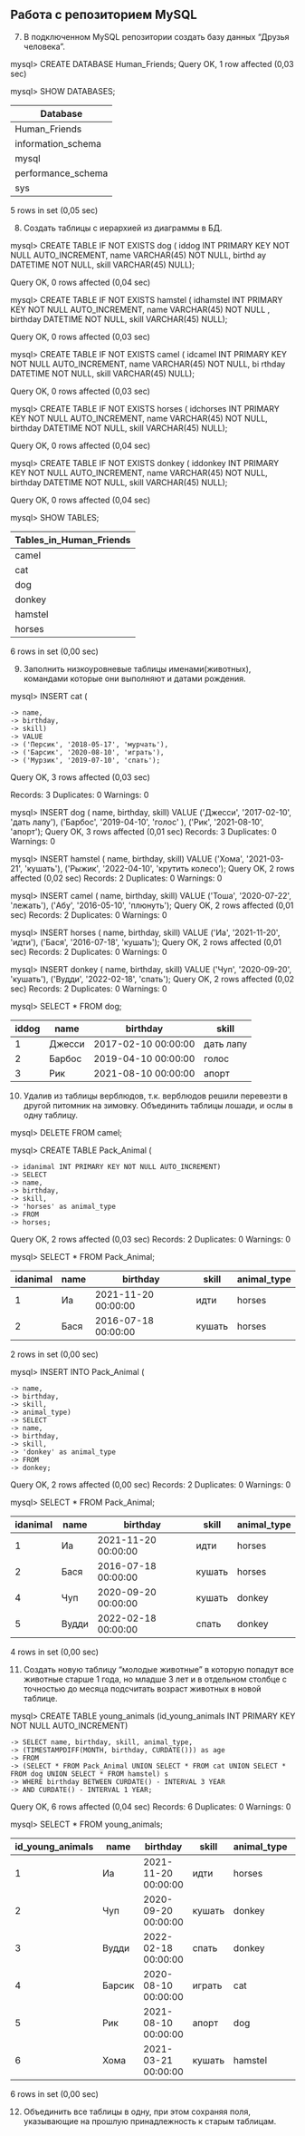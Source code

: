 ## Работа с репозиторием MySQL

7. В подключенном MySQL репозитории создать базу данных “Друзья
человека”.

mysql> CREATE DATABASE Human_Friends;
Query OK, 1 row affected (0,03 sec)

mysql> SHOW DATABASES;


| Database           |
|--------------------|
| Human_Friends      |
| information_schema |
| mysql              |
| performance_schema |
| sys                |


5 rows in set (0,05 sec)

8. Создать таблицы с иерархией из диаграммы в БД.

mysql> CREATE TABLE IF NOT EXISTS dog ( iddog INT PRIMARY KEY NOT NULL AUTO_INCREMENT, name VARCHAR(45) NOT NULL, birthd
ay DATETIME NOT NULL, skill VARCHAR(45) NULL);

Query OK, 0 rows affected (0,04 sec)

mysql> CREATE TABLE IF NOT EXISTS hamstel ( idhamstel INT PRIMARY KEY NOT NULL AUTO_INCREMENT, name VARCHAR(45) NOT NULL
, birthday DATETIME NOT NULL, skill VARCHAR(45) NULL);

Query OK, 0 rows affected (0,03 sec)

mysql> CREATE TABLE IF NOT EXISTS camel ( idcamel INT PRIMARY KEY NOT NULL AUTO_INCREMENT, name VARCHAR(45) NOT NULL, bi
rthday DATETIME NOT NULL, skill VARCHAR(45) NULL);

Query OK, 0 rows affected (0,03 sec)

mysql> CREATE TABLE IF NOT EXISTS horses ( idchorses INT PRIMARY KEY NOT NULL AUTO_INCREMENT, name VARCHAR(45) NOT NULL,
 birthday DATETIME NOT NULL, skill VARCHAR(45) NULL);

Query OK, 0 rows affected (0,04 sec)

mysql> CREATE TABLE IF NOT EXISTS donkey ( iddonkey INT PRIMARY KEY NOT NULL AUTO_INCREMENT, name VARCHAR(45) NOT NULL,
birthday DATETIME NOT NULL, skill VARCHAR(45) NULL);

Query OK, 0 rows affected (0,04 sec)

mysql> SHOW TABLES;

| Tables_in_Human_Friends |
|-------------------------|
| camel                   |
| cat                     |
| dog                     |
| donkey                  |
| hamstel                 |
| horses                  |

6 rows in set (0,00 sec)

9. Заполнить низкоуровневые таблицы именами(животных), командами которые они выполняют и датами рождения.

mysql> INSERT cat (

    -> name,
    -> birthday,
    -> skill)
    -> VALUE
    -> ('Персик', '2018-05-17', 'мурчать'),
    -> ('Барсик', '2020-08-10', 'играть'),
    -> ('Мурзик', '2019-07-10', 'спать');

Query OK, 3 rows affected (0,03 sec)

Records: 3  Duplicates: 0  Warnings: 0

mysql> INSERT dog ( name, birthday, skill) VALUE ('Джесси', '2017-02-10', 'дать лапу'), ('Барбос', '2019-04-10', 'голос'
), ('Рик', '2021-08-10', 'апорт');
Query OK, 3 rows affected (0,01 sec)
Records: 3  Duplicates: 0  Warnings: 0

mysql> INSERT hamstel ( name, birthday, skill) VALUE ('Хома', '2021-03-21', 'кушать'), ('Рыжик', '2022-04-10', 'крутить колесо');
Query OK, 2 rows affected (0,02 sec)
Records: 2  Duplicates: 0  Warnings: 0

mysql> INSERT camel ( name, birthday, skill) VALUE ('Тоша', '2020-07-22', 'лежать'), ('Абу', '2016-05-10', 'плюнуть');
Query OK, 2 rows affected (0,01 sec)
Records: 2  Duplicates: 0  Warnings: 0

mysql> INSERT horses ( name, birthday, skill) VALUE ('Иа', '2021-11-20', 'идти'), ('Бася', '2016-07-18', 'кушать');
Query OK, 2 rows affected (0,01 sec)
Records: 2  Duplicates: 0  Warnings: 0

mysql> INSERT donkey ( name, birthday, skill) VALUE ('Чуп', '2020-09-20', 'кушать'), ('Вудди', '2022-02-18', 'спать');
Query OK, 2 rows affected (0,02 sec)
Records: 2  Duplicates: 0  Warnings: 0

mysql> SELECT * FROM dog;


| iddog | name         | birthday            | skill             |
|-------|--------------|---------------------|-------------------|
|     1 | Джесси       | 2017-02-10 00:00:00 | дать лапу         |
|     2 | Барбос       | 2019-04-10 00:00:00 | голос             |
|     3 | Рик          | 2021-08-10 00:00:00 | апорт             |


10. Удалив из таблицы верблюдов, т.к. верблюдов решили перевезти в другой
питомник на зимовку. Объединить таблицы лошади, и ослы в одну таблицу.

mysql> DELETE FROM camel;

mysql> CREATE TABLE Pack_Animal (

    -> idanimal INT PRIMARY KEY NOT NULL AUTO_INCREMENT)
    -> SELECT
    -> name,
    -> birthday,
    -> skill,
    -> 'horses' as animal_type
    -> FROM
    -> horses;
Query OK, 2 rows affected (0,03 sec)
Records: 2  Duplicates: 0  Warnings: 0

mysql> SELECT * FROM Pack_Animal;


| idanimal | name     | birthday            | skill        | animal_type |
|----------|----------|---------------------|--------------|-------------|
|        1 | Иа       | 2021-11-20 00:00:00 | идти         | horses      |
|        2 | Бася     | 2016-07-18 00:00:00 | кушать       | horses      |

2 rows in set (0,00 sec)

mysql> INSERT INTO Pack_Animal (

    -> name,
    -> birthday,
    -> skill,
    -> animal_type)
    -> SELECT
    -> name,
    -> birthday,
    -> skill,
    -> 'donkey' as animal_type
    -> FROM
    -> donkey;
Query OK, 2 rows affected (0,00 sec)
Records: 2  Duplicates: 0  Warnings: 0

mysql> SELECT * FROM Pack_Animal;

| idanimal | name       | birthday            | skill        | animal_type |
|----------|------------|---------------------|--------------|-------------|
|        1 | Иа         | 2021-11-20 00:00:00 | идти         | horses      |
|        2 | Бася       | 2016-07-18 00:00:00 | кушать       | horses      |
|        4 | Чуп        | 2020-09-20 00:00:00 | кушать       | donkey      |
|        5 | Вудди      | 2022-02-18 00:00:00 | спать        | donkey      |


4 rows in set (0,00 sec)


11. Создать новую таблицу “молодые животные” в которую попадут все
животные старше 1 года, но младше 3 лет и в отдельном столбце с точностью
до месяца подсчитать возраст животных в новой таблице.

mysql> CREATE TABLE young_animals (id_young_animals INT PRIMARY KEY NOT NULL AUTO_INCREMENT)

    -> SELECT name, birthday, skill, animal_type,
    -> (TIMESTAMPDIFF(MONTH, birthday, CURDATE())) as age
    -> FROM
    -> (SELECT * FROM Pack_Animal UNION SELECT * FROM cat UNION SELECT * FROM dog UNION SELECT * FROM hamstel) s
    -> WHERE birthday BETWEEN CURDATE() - INTERVAL 3 YEAR
    -> AND CURDATE() - INTERVAL 1 YEAR;

Query OK, 6 rows affected (0,04 sec)
Records: 6  Duplicates: 0  Warnings: 0


mysql> SELECT * FROM young_animals;


| id_young_animals | name         | birthday            | skill        | animal_type | age  |
|------------------|--------------|---------------------|--------------|-------------|------|
|                1 | Иа           | 2021-11-20 00:00:00 | идти         | horses      |   15 |
|                2 | Чуп          | 2020-09-20 00:00:00 | кушать       | donkey      |   29 |
|                3 | Вудди        | 2022-02-18 00:00:00 | спать        | donkey      |   12 |
|                4 | Барсик       | 2020-08-10 00:00:00 | играть       | cat         |   30 |
|                5 | Рик          | 2021-08-10 00:00:00 | апорт        | dog         |   18 |
|                6 | Хома         | 2021-03-21 00:00:00 | кушать       | hamstel     |   23 |


6 rows in set (0,00 sec)

12. Объединить все таблицы в одну, при этом сохраняя поля, указывающие на
прошлую принадлежность к старым таблицам.